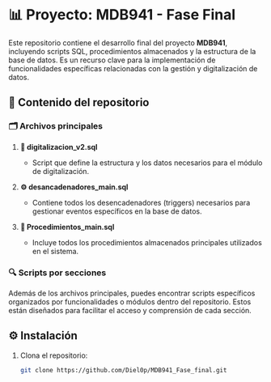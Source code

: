 # 📊 Proyecto: MDB941 - Fase Final

Este repositorio contiene el desarrollo final del proyecto **MDB941**, incluyendo scripts SQL, procedimientos almacenados y la estructura de la base de datos. Es un recurso clave para la implementación de funcionalidades específicas relacionadas con la gestión y digitalización de datos.

## 📂 Contenido del repositorio

### 🗂️ Archivos principales

1. **📁 digitalizacion_v2.sql**
   - Script que define la estructura y los datos necesarios para el módulo de digitalización.

2. **⚙️ desancadenadores_main.sql**
   - Contiene todos los desencadenadores (triggers) necesarios para gestionar eventos específicos en la base de datos.

3. **📝 Procedimientos_main.sql**
   - Incluye todos los procedimientos almacenados principales utilizados en el sistema.

### 🔍 Scripts por secciones
Además de los archivos principales, puedes encontrar scripts específicos organizados por funcionalidades o módulos dentro del repositorio. Estos están diseñados para facilitar el acceso y comprensión de cada sección.

## ⚙️ Instalación

1. Clona el repositorio:
   ```bash
   git clone https://github.com/Diel0p/MDB941_Fase_final.git

